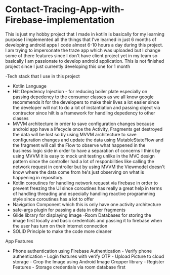 # Contact-Tracing-App-with-Firebase-implementation

This is just my hobby project that I made in kotlin is basically for my learning purpose I implemented all the things that I've learned in just 6 months of developing android apps I code almost 6-10 hours a day during this project. 
I am trying to impersonate the traze app which was uploaded but I change some of there features since I don't have client project yet in my team so basically I am passionate to
develop android application. This is not finished project since I just currently developing this one for 1 month

-Tech stack that I use in this project
  - Kotlin Language
  - Hilt Depedency Injection - for reducing  boiler plate especially on passing depedency to the consumer classes as we all know google recommends it for the developers to make
  their lives a lot easier since the developer will not to do a lot of instantiation and passing object via contructor since hilt is a framework for handling depedency to other classes
  - MVVM architecture in order to save configuration changes because android app have a lifecycle once the Activity, Fragments get destroyed the data will be lost so by using
MVVM architecture to save configuration changes and update the data using MutableStateFlow and the fragment will call the Flow to observe what happened in the business logic side
in order to have a separation of concerns I think by using MVVM it is easy to mock unit testing unlike in the MVC design pattern since the controller had a lot of responbilities 
like calling the network request in controller but by using MVVM the Viewmodel doesn't know where the data come from he's just observing on what is happening in repository.
  - Kotlin coroutines for handling network request via firebase in order to prevent freezing the UI since coroutines has really a great help in terms of handling threading
and especially handling reactive programming style since coroutines has a lot to offer
  - Navigation Component which this is only have one activity architecture 
  - safe-args plugin for passing a data in other fragments
  - Glide library for displaying Image
  -Room Databases for storing the image first locally and basic credentials and passing it to firebase when the user has turn on their internet connection
  - SOLID Principle to make  the code more cleaner
  
 
App Features
   - Phone authentication using Firebase Authentication
    - Verify phone authentication
    - Login features with verify OTP
    - Upload Picture to cloud storage
    - Crop the Image using Android Image Cropper library
    - Register Features
    - Storage credentials via room database first
